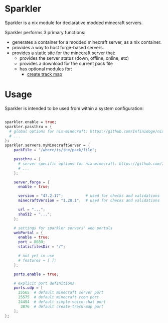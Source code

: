 
# Sparkler

Sparkler is a nix module for declarative modded minecraft servers.

Sparkler performs 3 primary functions:
- generates a container for a modded minecraft server, as a nix container.
- provides a way to host forge-based servers.
- provides a static site for the minecraft server that:
  - provides the server status (down, offline, online, etc)
  - provides a download for the current pack file
  - has optional modules for:
    - [create track map](https://modrinth.com/mod/create-track-map)

# Usage
Sparkler is intended to be used from within a system configuration:
```nix

sparkler.enable = true;
sparkler.passthru = {
  # global options for nix-minecraft: https://github.com/Infinidoge/nix-minecraft
  # ...
};
sparkler.servers.myMinecraftServer = {
    packFile = "/where/is/the/pack/file";

    passthru = {
      # server-specific options for nix-minecraft: https://github.com/Infinidoge/nix-minecraft
      # ...
    };

    server.forge = {
      enable = true;

      version = "47.2.17";          # used for checks and validations
      minecraftVersion = "1.20.1";  # used for checks and validations

      url = "...";
      sha512 = "...";
    };

    # settings for sparkler servers' web portals
    webPortal = {
      enable = true;
      port = 8080;
      staticfilesDir = "/";

      # not yet in use
      # features = [ ];
    };

    ports.enable = true;

    # explicit port definitions
    ports.udp = [
      25565  # default minecraft server port
      25575  # default minecraft rcon port
      24454  # default simple-voice-chat port
       3876  # default create-track-map port
    ];
};

```

